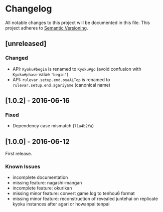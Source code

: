 # Changelog
All notable changes to this project will be documented in this file.
This project adheres to [Semantic Versioning](http://semver.org/).

## [unreleased]

### Changed

* API: `Kyoku#begin` is renamed to `Kyoku#go` (avoid confusion with `Kyoku#phase` value `'begin'`)
* API: `rulevar.setup.end.oyaALTop` is renamed to `rulevar.setup.end.agariyame` (canonical name)


## [1.0.2] - 2016-06-16

### Fixed
* Dependency case mismatch (`71a4b2fa`)

## [1.0.0] - 2016-06-12

First release.

### Known Issues
* incomplete documentation
* missing feature: nagashi-mangan
* incomplete feature: okurikan
* missing minor feature: convert game log to tenhou6 format
* missing minor feature: reconstruction of revealed juntehai on replicate kyoku instances after agari or howanpai tenpai